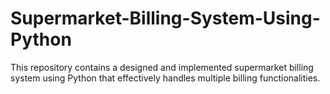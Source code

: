 # Supermarket-Billing-System-Using-Python
This repository contains a designed and implemented supermarket billing system using Python that effectively handles multiple billing functionalities.

